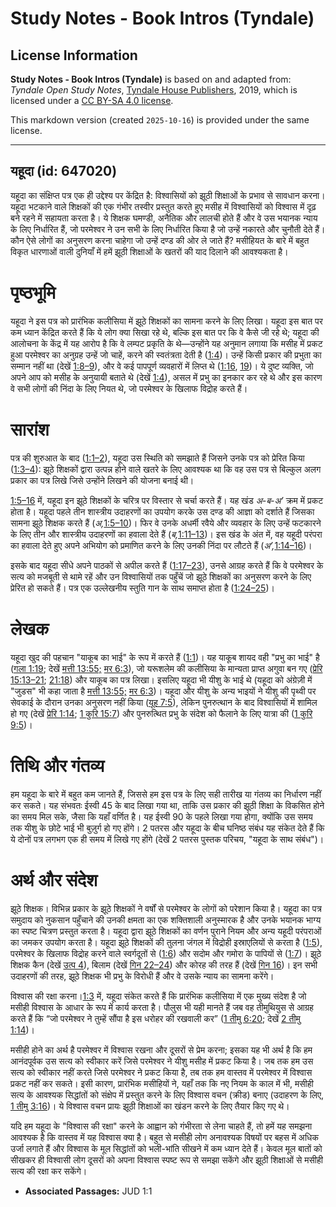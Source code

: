 # Study Notes - Book Intros (Tyndale)

## License Information

**Study Notes - Book Intros (Tyndale)** is based on and adapted from: _Tyndale Open Study Notes_, [Tyndale House Publishers](https://tyndaleopenresources.com/), 2019, which is licensed under a [CC BY-SA 4.0 license](https://creativecommons.org/licenses/by-sa/4.0/legalcode.en).

This markdown version (created `2025-10-16`) is provided under the same license.



--------------------------------

## यहूदा (id: 647020)

यहूदा का संक्षिप्त पत्र एक ही उद्देश्य पर केंद्रित है: विश्वासियों को झूठी शिक्षाओं के प्रभाव से सावधान करना। यहूदा भटकाने वाले शिक्षकों की एक गंभीर तस्वीर प्रस्तुत करते हुए मसीह में विश्वासियों को विश्वास में दृढ़ बने रहने में सहायता करता है। ये शिक्षक घमण्डी, अनैतिक और लालची होते हैं और वे उस भयानक न्याय के लिए निर्धारित हैं, जो परमेश्वर ने उन सभी के लिए निर्धारित किया है जो उन्हें नकारते और चुनौती देते हैं। कौन ऐसे लोगों का अनुसरण करना चाहेगा जो उन्हें दण्ड की ओर ले जाते हैं? मसीहियत के बारे में बहुत विकृत धारणाओं वाली दुनियाँ में हमें झूठी शिक्षाओं के खतरों की याद दिलाने की आवश्यकता है।

पृष्ठभूमि
=========

यहूदा ने इस पत्र को प्रारंभिक कलीसिया में झूठे शिक्षकों का सामना करने के लिए लिखा। यहूदा इस बात पर कम ध्यान केंद्रित करते हैं कि ये लोग क्या सिखा रहे थे, बल्कि इस बात पर कि वे कैसे जी रहे थे; यहूदा की आलोचना के केंद्र में यह आरोप है कि वे लम्पट प्रकृति के थे—उन्होंने यह अनुमान लगाया कि मसीह में प्रकट हुआ परमेश्वर का अनुग्रह उन्हें जो चाहें, करने की स्वतंत्रता देती है ([1:4](https://ref.ly/Jude1:4))। उन्हें किसी प्रकार की प्रभुता का सम्मान नहीं था (देखें [1:8–9](https://ref.ly/Jude1:8-Jude1:9)), और वे कई पापपूर्ण व्यवहारों में लिप्त थे ([1:16](https://ref.ly/Jude1:16), [19](https://ref.ly/Jude1:19))। ये दुष्ट व्यक्ति, जो अपने आप को मसीह के अनुयायी बताते थे (देखें [1:4](https://ref.ly/Jude1:4)), असल में प्रभु का इनकार कर रहे थे और इस कारण वे सभी लोगों की निंदा के लिए नियत थे, जो परमेश्वर के खिलाफ विद्रोह करते हैं।

सारांश
======

पत्र की शुरुआत के बाद ([1:1–2](https://ref.ly/Jude1:1-Jude1:2)), यहूदा उस स्थिति को समझाते हैं जिसने उनके पत्र को प्रेरित किया ([1:3–4](https://ref.ly/Jude1:3-Jude1:4)): झूठे शिक्षकों द्वारा उत्पन्न होने वाले खतरे के लिए आवश्यक था कि वह उस पत्र से बिल्कुल अलग प्रकार का पत्र लिखे जिसे उन्होंने लिखने की योजना बनाई थी।

[1:5–16](https://ref.ly/Jude1:5-Jude1:16) में, यहूदा इन झूठे शिक्षकों के चरित्र पर विस्तार से चर्चा करते हैं। यह खंड *अ\-ब\-अ’* क्रम में प्रकट होता है। यहूदा पहले तीन शास्त्रीय उदाहरणों का उपयोग करके उस दण्ड की आज्ञा को दर्शाते हैं जिसका सामना झूठे शिक्षक करते हैं (*अ,*[1:5–10](https://ref.ly/Jude1:5-Jude1:10))। फिर वे उनके अधर्मी रवैये और व्यवहार के लिए उन्हें फटकारने के लिए तीन और शास्त्रीय उदाहरणों का हवाला देते हैं (*ब,*[1:11–13](https://ref.ly/Jude1:11-Jude1:13))। इस खंड के अंत में, वह यहूदी परंपरा का हवाला देते हुए अपने अभियोग को प्रमाणित करने के लिए उनकी निंदा पर लौटते हैं (*अ’,*[1:14–16](https://ref.ly/Jude1:14-Jude1:16))।

इसके बाद यहूदा सीधे अपने पाठकों से अपील करते हैं ([1:17–23](https://ref.ly/Jude1:17-Jude1:23)), उनसे आग्रह करते हैं कि वे परमेश्वर के सत्य को मजबूती से थामे रहें और उन विश्वासियों तक पहुँचें जो झूठे शिक्षकों का अनुसरण करने के लिए प्रेरित हो सकते हैं। पत्र एक उल्लेखनीय स्तुति गान के साथ समाप्त होता है ([1:24–25](https://ref.ly/Jude1:24-Jude1:25))।

लेखक
====

यहूदा खुद की पहचान "याकूब का भाई" के रूप में करते हैं ([1:1](https://ref.ly/Jude1:1))। यह याकूब शायद वही "प्रभु का भाई" है ([गला 1:19](https://ref.ly/Gal1:19); देखें [मत्ती 13:55;](https://ref.ly/Matt13:55) [मर 6:3](https://ref.ly/Mark6:3)), जो यरूशलेम की कलीसिया के मान्यता प्राप्त अगुवा बन गए ([प्रेरि 15:13–21](https://ref.ly/Acts15:13-Acts15:21); [21:18](https://ref.ly/Acts21:18)) और याकूब का पत्र लिखा। इसलिए यहूदा भी यीशु के भाई थे (यहूदा को अंग्रेज़ी में "जुडस" भी कहा जाता है [मत्ती 13:55;](https://ref.ly/Matt13:55) [मर 6:3](https://ref.ly/Mark6:3))। यहूदा और यीशु के अन्य भाइयों ने यीशु की पृथ्वी पर सेवकाई के दौरान उनका अनुसरण नहीं किया ([यूह 7:5](https://ref.ly/John7:5)), लेकिन पुनरुत्थान के बाद विश्वासियों में शामिल हो गए (देखें [प्रेरि 1:14](https://ref.ly/Acts1:14); [1 कुरि 15:7](https://ref.ly/1Cor15:7)) और पुनरुत्थित प्रभु के संदेश को फैलाने के लिए यात्रा की ([1 कुरि 9:5](https://ref.ly/1Cor9:5))।

तिथि और गंतव्य
==============

हम यहूदा के बारे में बहुत कम जानते हैं, जिससे हम इस पत्र के लिए सही तारीख या गंतव्य का निर्धारण नहीं कर सकते। यह संभवतः ईस्वी 45 के बाद लिखा गया था, ताकि उस प्रकार की झूठी शिक्षा के विकसित होने का समय मिल सके, जैसा कि यहाँ वर्णित है। यह ईस्वी 90 के पहले लिखा गया होगा, क्योंकि उस समय तक यीशु के छोटे भाई भी बुज़ुर्ग हो गए होंगे। 2 पतरस और यहूदा के बीच घनिष्ठ संबंध यह संकेत देते हैं कि ये दोनों पत्र लगभग एक ही समय में लिखे गए होंगे (देखें 2 पतरस पुस्तक परिचय, "यहूदा के साथ संबंध")।

अर्थ और संदेश
=============

झूठे शिक्षक। विभिन्न प्रकार के झूठे शिक्षकों ने वर्षों से परमेश्वर के लोगों को परेशान किया है। यहूदा का पत्र समुदाय को नुकसान पहुँचाने की उनकी क्षमता का एक शक्तिशाली अनुस्मारक है और उनके भयानक भाग्य का स्पष्ट चित्रण प्रस्तुत करता है। यहूदा द्वारा झूठे शिक्षकों का वर्णन पुराने नियम और अन्य यहूदी परंपराओं का जमकर उपयोग करता है। यहूदा झूठे शिक्षकों की तुलना जंगल में विद्रोही इस्राएलियों से करता है ([1:5](https://ref.ly/Jude1:5)), परमेश्वर के खिलाफ विद्रोह करने वाले स्वर्गदूतों से ([1:6](https://ref.ly/Jude1:6)) और सदोम और गमोरा के पापियों से ([1:7](https://ref.ly/Jude1:7))। झूठे शिक्षक कैन (देखें [उत्प 4](https://ref.ly/Gen4:1-Gen4:26)), बिलाम (देखें [गिन 22–24](https://ref.ly/Num22:1-Num24:25)) और कोरह की तरह हैं (देखें [गिन 16](https://ref.ly/Num16:1-Num16:50))। इन सभी उदाहरणों की तरह, झूठे शिक्षक भी प्रभु के विरोधी हैं और वे उसके न्याय का सामना करेंगे।

विश्वास की रक्षा करना।[1:3](https://ref.ly/Jude1:3) में, यहूदा संकेत करते हैं कि प्रारंभिक कलीसिया में एक मुख्य संदेश है जो मसीही विश्वास के आधार के रूप में कार्य करता है। पौलुस भी यही मानते हैं जब वह तीमुथियुस से आग्रह करते हैं कि “जो परमेश्वर ने तुम्हें सौंपा है इस धरोहर की रखवाली कर” ([1 तीमु 6:20](https://ref.ly/1Tim6:20); देखें [2 तीमु 1:14](https://ref.ly/2Tim1:14))।

मसीही होने का अर्थ है परमेश्वर में विश्वास रखना और दूसरों से प्रेम करना; इसका यह भी अर्थ है कि हम आनंदपूर्वक उस सत्य को स्वीकार करें जिसे परमेश्वर ने यीशु मसीह में प्रकट किया है। जब तक हम उस सत्य को स्वीकार नहीं करते जिसे परमेश्वर ने प्रकट किया है, तब तक हम वास्तव में परमेश्वर में विश्वास प्रकट नहीं कर सकते। इसी कारण, प्रारंभिक मसीहियों ने, यहाँ तक कि नए नियम के काल में भी, मसीही सत्य के आवश्यक सिद्धांतों को संक्षेप में प्रस्तुत करने के लिए विश्वास वचन (क्रीड) बनाए (उदाहरण के लिए, [1 तीमु 3:16](https://ref.ly/1Tim3:16))। ये विश्वास वचन प्रायः झूठी शिक्षाओं का खंडन करने के लिए तैयार किए गए थे।

यदि हम यहूदा के "विश्वास की रक्षा" करने के आह्वान को गंभीरता से लेना चाहते हैं, तो हमें यह समझना आवश्यक है कि वास्तव में यह विश्वास क्या है। बहुत से मसीही लोग अनावश्यक विषयों पर बहस में अधिक उर्जा लगाते हैं और विश्वास के मूल सिद्धांतों को भली\-भांति सीखने में कम ध्यान देते हैं। केवल मूल बातों को सीखकर ही विश्वासी लोग दूसरों को अपना विश्वास स्पष्ट रूप से समझा सकेंगे और झूठी शिक्षाओं से मसीही सत्य की रक्षा कर सकेंगे।

* **Associated Passages:** JUD 1:1

